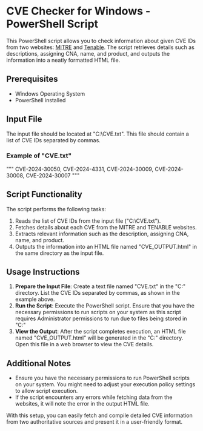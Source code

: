 # CVE Checker for Windows - PowerShell Script

This PowerShell script allows you to check information about given CVE IDs from two websites: [MITRE](https://cve.mitre.org/) and [Tenable](https://www.tenable.com/). The script retrieves details such as descriptions, assigning CNA, name, and product, and outputs the information into a neatly formatted HTML file.

## Prerequisites

- Windows Operating System
- PowerShell installed

## Input File

The input file should be located at "C:\CVE.txt". This file should contain a list of CVE IDs separated by commas.

### Example of "CVE.txt"

"""
CVE-2024-30050,
CVE-2024-4331,
CVE-2024-30009,
CVE-2024-30008,
CVE-2024-30007
"""

## Script Functionality

The script performs the following tasks:

1. Reads the list of CVE IDs from the input file ("C:\CVE.txt").
2. Fetches details about each CVE from the MITRE and TENABLE websites.
3. Extracts relevant information such as the description, assigning CNA, name, and product.
4. Outputs the information into an HTML file named "CVE_OUTPUT.html" in the same directory as the input file.

## Usage Instructions

1. **Prepare the Input File**: Create a text file named "CVE.txt" in the "C:\" directory. List the CVE IDs separated by commas, as shown in the example above.
2. **Run the Script**: Execute the PowerShell script. Ensure that you have the necessary permissions to run scripts on your system as this script requires Administrator permissions to run due to files being stored in "C:\"
3. **View the Output**: After the script completes execution, an HTML file named "CVE_OUTPUT.html" will be generated in the "C:\" directory. Open this file in a web browser to view the CVE details.

## Additional Notes

- Ensure you have the necessary permissions to run PowerShell scripts on your system. You might need to adjust your execution policy settings to allow script execution.
- If the script encounters any errors while fetching data from the websites, it will note the error in the output HTML file.

With this setup, you can easily fetch and compile detailed CVE information from two authoritative sources and present it in a user-friendly format.
